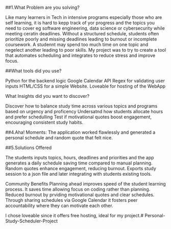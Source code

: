 ##1.What Problem are you solving? 

Like many learners in Tech in intensive programs especially those who are self learning, it is hard to kepp track of yor progress and the topics you need to cover eg software engineering, data science or cybersecurity while meeting ceratin deadlines. Without a structured schedule, students often prioritize poorly and missing deadlines leading to burnout or incomplete coursework. A studennt may spend too much time on one topic and negelect another leading to poor skills. My project was to try to create a tool that automates scheduling and integrates to reduce stress and improve focus.

##What tools did you use?

Python for the backend logic Google Calendar API Regex for validating user inputs HTML/CSS for a simple Website. Loveable for hosting of the WebApp

What Insights did you want to discover?

Discover how to balance study time across various topics and programs based on urgency and proficency Undersatnd how students allocate hours and prefer schedulling Test if motivational quotes boost engagement, encouraging consistent study habits.

##4.Aha! Moments:
The application worked flawlessly and generated a personal schedule and random quote that felt nice.

##5.Solutions Offered

The students inputs topics, hours, deadlines and priorities and the app generates a daily schedule saving time compared to manual planning. Random quotes enhance engagement, reducing burnout. Exports study session to a json file and later integrating with students existing tools.

Community Benefits Planning ahead improves speed of the student learning process. It saves time allowing focus on coding rather than planning. Reduced burnout by prviding motivational quotes and clear schedules. Through sharing schedules via Google Calendar it fosters peer accountability where they can motivate each other.

I chose loveable since it offers free hosting, ideal for my project.# Personal-Study-Scheduler-Project
